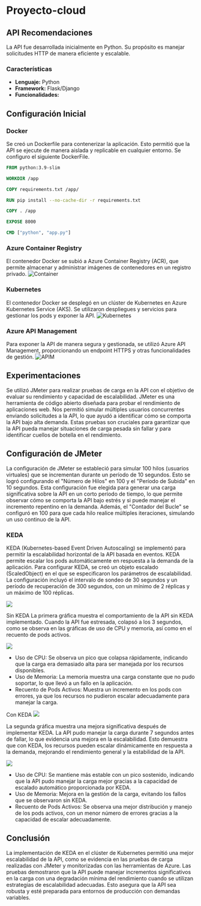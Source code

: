 # Proyecto-cloud

## API Recomendaciones
La API fue desarrollada inicialmente en Python. Su propósito es manejar solicitudes HTTP de manera eficiente y escalable.

### Características
- **Lenguaje:** Python
- **Framework:** Flask/Django 
- **Funcionalidades:**

## Configuración Inicial

### Docker
Se creó un Dockerfile para contenerizar la aplicación. Esto permitió que la API se ejecute de manera aislada y replicable en cualquier entorno. Se configuro el siguiente DockerFile.

```Dockerfile
FROM python:3.9-slim

WORKDIR /app

COPY requirements.txt /app/

RUN pip install --no-cache-dir -r requirements.txt

COPY . /app

EXPOSE 8000

CMD ["python", "app.py"]
```
### Azure Container Registry
El contenedor Docker se subió a Azure Container Registry (ACR), que permite almacenar y administrar imágenes de contenedores en un registro privado.
![Container](https://github.com/NicolasFG/Proyecto-cloud/blob/main/back/containerazure.PNG)

### Kubernetes 
El contenedor Docker se desplegó en un clúster de Kubernetes en Azure Kubernetes Service (AKS). Se utilizaron despliegues y servicios para gestionar los pods y exponer la API.
![Kubernetes](https://github.com/NicolasFG/Proyecto-cloud/blob/main/back/kubernetesazure.PNG)

### Azure API Management
Para exponer la API de manera segura y gestionada, se utilizó Azure API Management, proporcionando un endpoint HTTPS y otras funcionalidades de gestión.
![APIM](https://github.com/NicolasFG/Proyecto-cloud/blob/main/back/APIMazure.PNG)

## Experimentaciones
Se utilizó JMeter para realizar pruebas de carga en la API con el objetivo de evaluar su rendimiento y capacidad de escalabilidad. JMeter es una herramienta de código abierto diseñada para probar el rendimiento de aplicaciones web. Nos permitió simular múltiples usuarios concurrentes enviando solicitudes a la API, lo que ayudó a identificar cómo se comporta la API bajo alta demanda. Estas pruebas son cruciales para garantizar que la API pueda manejar situaciones de carga pesada sin fallar y para identificar cuellos de botella en el rendimiento.

## Configuración de JMeter
La configuración de JMeter se estableció para simular 100 hilos (usuarios virtuales) que se incrementan durante un período de 10 segundos. Esto se logró configurando el "Número de Hilos" en 100 y el "Período de Subida" en 10 segundos. Esta configuración fue elegida para generar una carga significativa sobre la API en un corto período de tiempo, lo que permite observar cómo se comporta la API bajo estrés y si puede manejar el incremento repentino en la demanda. Además, el "Contador del Bucle" se configuró en 100 para que cada hilo realice múltiples iteraciones, simulando un uso continuo de la API.

### KEDA
KEDA (Kubernetes-based Event Driven Autoscaling) se implementó para permitir la escalabilidad horizontal de la API basada en eventos. KEDA permite escalar los pods automáticamente en respuesta a la demanda de la aplicación. Para configurar KEDA, se creó un objeto escalado (ScaledObject) en el que se especificaron los parámetros de escalabilidad. La configuración incluyó el intervalo de sondeo de 30 segundos y un período de recuperación de 300 segundos, con un mínimo de 2 réplicas y un máximo de 100 réplicas. 


![](https://github.com/NicolasFG/Proyecto-cloud/blob/main/back/Jmeter1.PNG)



Sin KEDA
La primera gráfica muestra el comportamiento de la API sin KEDA implementado. Cuando la API fue estresada, colapsó a los 3 segundos, como se observa en las gráficas de uso de CPU y memoria, así como en el recuento de pods activos.

![](https://github.com/NicolasFG/Proyecto-cloud/blob/main/back/test1.1.PNG)

* Uso de CPU: Se observa un pico que colapsa rápidamente, indicando que la carga era demasiado alta para ser manejada por los recursos disponibles.
* Uso de Memoria: La memoria muestra una carga constante que no pudo soportar, lo que llevó a un fallo en la aplicación.
* Recuento de Pods Activos: Muestra un incremento en los pods con errores, ya que los recursos no pudieron escalar adecuadamente para manejar la carga.


Con KEDA
![](https://github.com/NicolasFG/Proyecto-cloud/blob/main/back/test2.PNG)

La segunda gráfica muestra una mejora significativa después de implementar KEDA. La API pudo manejar la carga durante 7 segundos antes de fallar, lo que evidencia una mejora en la escalabilidad. Esto demuestra que con KEDA, los recursos pueden escalar dinámicamente en respuesta a la demanda, mejorando el rendimiento general y la estabilidad de la API.

![](https://github.com/NicolasFG/Proyecto-cloud/blob/main/back/test2.2.PNG)

* Uso de CPU: Se mantiene más estable con un pico sostenido, indicando que la API pudo manejar la carga mejor gracias a la capacidad de escalado automático proporcionada por KEDA.
* Uso de Memoria: Mejora en la gestión de la carga, evitando los fallos que se observaron sin KEDA.
* Recuento de Pods Activos: Se observa una mejor distribución y manejo de los pods activos, con un menor número de errores gracias a la capacidad de escalar adecuadamente.

## Conclusión
La implementación de KEDA en el clúster de Kubernetes permitió una mejor escalabilidad de la API, como se evidencia en las pruebas de carga realizadas con JMeter y monitorizadas con las herramientas de Azure. Las pruebas demostraron que la API puede manejar incrementos significativos en la carga con una degradación mínima del rendimiento cuando se utilizan estrategias de escalabilidad adecuadas. Esto asegura que la API sea robusta y esté preparada para entornos de producción con demandas variables.







